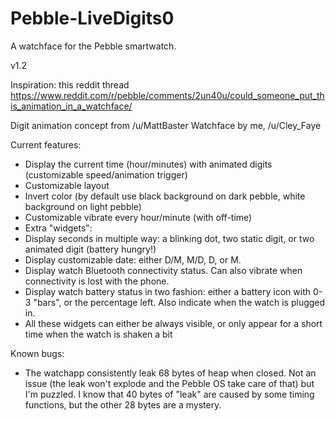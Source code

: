 # Pebble-LiveDigits0
A watchface for the Pebble smartwatch.

v1.2

Inspiration: this reddit thread
https://www.reddit.com/r/pebble/comments/2un40u/could_someone_put_this_animation_in_a_watchface/

Digit animation concept from /u/MattBaster
Watchface by me, /u/Cley_Faye

Current features:
 - Display the current time (hour/minutes) with animated digits (customizable speed/animation trigger)
 - Customizable layout
 - Invert color (by default use black background on dark pebble, white background on light pebble)
 - Customizable vibrate every hour/minute (with off-time)
 - Extra "widgets":
 - Display seconds in multiple way: a blinking dot, two static digit, or two animated digit (battery hungry!)
 - Display customizable date: either D/M, M/D, D, or M.
 - Display watch Bluetooth connectivity status. Can also vibrate when connectivity is lost with the phone.
 - Display watch battery status in two fashion: either a battery icon with 0-3 "bars", or the percentage left. Also indicate when the watch is plugged in.
 - All these widgets can either be always visible, or only appear for a short time when the watch is shaken a bit

Known bugs:
 - The watchapp consistently leak 68 bytes of heap when closed. Not an issue (the leak won't explode and the Pebble OS take care of that) but I'm puzzled. I know that 40 bytes of "leak" are caused by some timing functions, but the other 28 bytes are a mystery.
